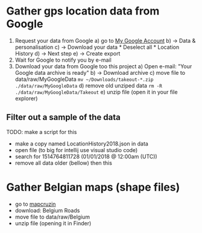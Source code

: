 # Gather gps location data from Google
1) Request your data from Google
    a) go to [My Google Account](https://myaccount.google.com/)
    b) -> Data & personalisation
    c) -> Download your data
        * Deselect all
        * Location History
    d) -> Next step
    e) -> Create export
2) Wait for Google to notify you by e-mail
3) Download your data from Google too this project
    a) Open e-mail: "Your Google data archive is ready"
    b) -> Download archive
    c) move file to data/raw/MyGoogleData
        `mv ~/Downloads/takeout-*.zip ./data/raw/MyGoogleData`
    d) remove old unziped data
        `rm -R ./data/raw/MyGoogleData/Takeout`
    e) unzip file
        (open it in your file explorer)

## Filter out a sample of the data
TODO: make a script for this
* make a copy named LocationHistory2018.json in data
* open file (to big for intellij use visual studio code)
* search for 1514764811728 (01/01/2018 @ 12:00am (UTC))
* remove all data older (bellow) then this

# Gather Belgian maps (shape files)
* go to [mapcruzin](https://mapcruzin.com/free-belgium-arcgis-maps-shapefiles.htm)
* download: Belgium Roads
* move file to data/raw/Belgium
* unzip file (opening it in Finder)